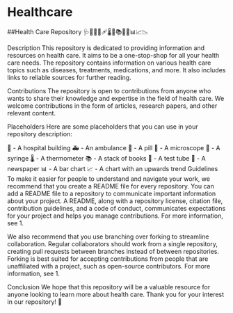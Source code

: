 # Healthcare

##Health Care Repository 🩺🏥🧬🧪🩹🌡️💊📚🔬📰📊📈📉

Description
This repository is dedicated to providing information and resources on health care. It aims to be a one-stop-shop for all your health care needs. The repository contains information on various health care topics such as diseases, treatments, medications, and more. It also includes links to reliable sources for further reading.

Contributions
The repository is open to contributions from anyone who wants to share their knowledge and expertise in the field of health care. We welcome contributions in the form of articles, research papers, and other relevant content.

Placeholders
Here are some placeholders that you can use in your repository description:

:hospital: - A hospital building
:ambulance: - An ambulance
:pill: - A pill
:microscope: - A microscope
:syringe: - A syringe
:thermometer: - A thermometer
:books: - A stack of books
:test_tube: - A test tube
:newspaper: - A newspaper
:bar_chart: - A bar chart
:chart_with_upwards_trend: - A chart with an upwards trend
Guidelines
To make it easier for people to understand and navigate your work, we recommend that you create a README file for every repository. You can add a README file to a repository to communicate important information about your project. A README, along with a repository license, citation file, contribution guidelines, and a code of conduct, communicates expectations for your project and helps you manage contributions. For more information, see 1.

We also recommend that you use branching over forking to streamline collaboration. Regular collaborators should work from a single repository, creating pull requests between branches instead of between repositories. Forking is best suited for accepting contributions from people that are unaffiliated with a project, such as open-source contributors. For more information, see 1.

Conclusion
We hope that this repository will be a valuable resource for anyone looking to learn more about health care. Thank you for your interest in our repository! 🙏
